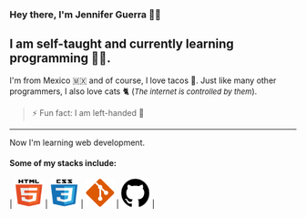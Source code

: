 ### Hey there, I'm Jennifer Guerra 👋🏼

## I am self-taught and currently learning programming 👩‍💻.

I'm from Mexico 🇲🇽 and of course, I love tacos 🌮. Just like many other programmers, I also love cats 🐈 (<span style="font-size: small;">_The internet is controlled by them_</span>).

> ⚡ Fun fact: I am left-handed 🫲

---

Now I'm learning web development.

#### Some of my stacks include:

| <img src="/technologies/html5.svg" alt="HTML5" width="50" height="50"> | <img src="/technologies/css3.svg" alt="CSS3" width="50" height="50"> | <img src="/technologies/visual-studio-team-services-git-repository.svg" alt="Visual Studio Team Services Git Repository" width="50" height="50"> | <img src="/technologies/github.svg" alt="GitHub" width="50" height="50"> |
